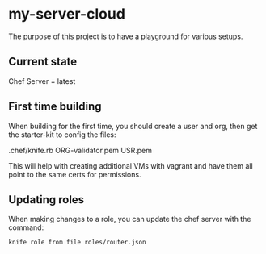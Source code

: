 # my-server-cloud

The purpose of this project is to have a playground for various setups.

## Current state

Chef Server = latest

## First time building

When building for the first time, you should create a user and org, then get the starter-kit to config the files:

.chef/knife.rb
ORG-validator.pem
USR.pem

This will help with creating additional VMs with vagrant and have them all point to the same certs for permissions.

## Updating roles

When making changes to a role, you can update the chef server with the command:

```
knife role from file roles/router.json
```

